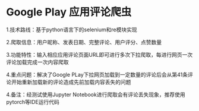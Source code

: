 # Google Play 应用评论爬虫
1.技术路线：基于python语言下的selenium和re模块实现

2.爬取信息：用户昵称、发表日期、完整评论、用户评分、点赞数量

3.功能特性：输入相应应用评论页面URL即可进行多次下拉爬取，每进行网页一次评论加载完成一次内容爬取

4.重点问题：解决了Google PLay下拉网页加载到一定数量的评论后会从第41条评论开始重新加载新的评论造成先前加载内容丢失的问题

4.备注：经测试使用Jupyter Notebook进行爬取会有评论丢失现象，推荐使用pytorch等IDE运行代码
